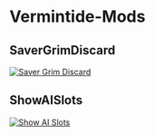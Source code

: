 # Vermintide-Mods

## SaverGrimDiscard

[![Saver Grim Discard](https://img.youtube.com/vi/WfBJQF0tPLc/0.jpg)](https://www.youtube.com/watch?v=WfBJQF0tPLc)

## ShowAISlots

[![Show AI Slots](https://img.youtube.com/vi/iV0QpTeL8RY/0.jpg)](https://www.youtube.com/watch?v=iV0QpTeL8RY)

